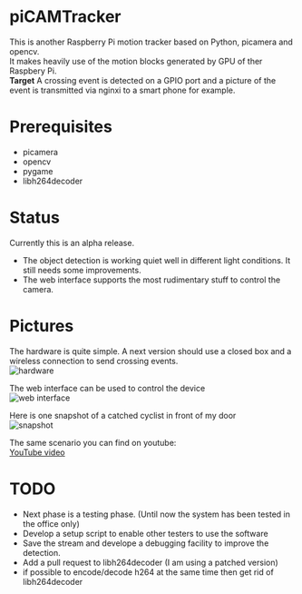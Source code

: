 # piCAMTracker
This is another Raspberry Pi motion tracker based on Python, picamera and opencv.   
It makes heavily use of the motion blocks generated by GPU of ther Raspbery Pi.   
**Target** A crossing event is detected on a GPIO port and a picture of the event is transmitted via nginxi to a smart phone for example.

# Prerequisites
* picamera
* opencv
* pygame
* libh264decoder  
 
# Status
Currently this is an alpha release.   
* The object detection is working quiet well in different light conditions. It still needs some improvements.
* The web interface supports the most rudimentary stuff to control the camera.

# Pictures
The hardware is quite simple. A next version should use a closed box and a wireless connection to send crossing events.   
![hardware](https://github.com/barney-NG/piCAMTracker/blob/master/images/hardware.jpg)   

The web interface can be used to control the device   
![web interface](https://github.com/barney-NG/piCAMTracker/blob/master/images/web_interface.jpg)   

Here is one snapshot of a catched cyclist in front of my door   
![snapshot](https://github.com/barney-NG/piCAMTracker/blob/master/images/snapshot.jpg) 

The same scenario you can find on youtube:   
[YouTube video](https://www.youtube.com/watch?v=NJWP3rVMISQ&index=1&list=PLO-A5_Zv2qJ229BwqH0RfbvN_PTuzSuLh&t=0s)

# TODO
* Next phase is a testing phase. (Until now the system has been tested in the office only)
* Develop a setup script to enable other testers to use the software
* Save the stream and develope a debugging facility to improve the detection.
* Add a pull request to libh264decoder (I am using a patched version)
* if possible to encode/decode h264 at the same time then get rid of libh264decoder
